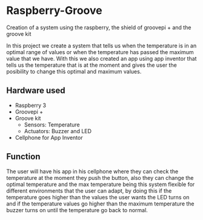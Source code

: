 # Raspberry-Groove
Creation of a system using the raspberry, the shield of groovepi + and the groove kit

In this project we create a system that tells us when the temperature is in an optimal range of values or when the temperature has passed the maximum value that we have. With this we also created an app using app inventor that tells us the temperature that is at the moment and gives the user the posibility to change this optimal and maximum values.

## Hardware used
- Raspberry 3
- Groovepi +
- Groove kit
  - Sensors: Temperature
  - Actuators: Buzzer and LED
- Cellphone for App Inventor
## Function
The user will have his app in his cellphone where they can check the temperature at the moment they push the button, also they can change the optimal temperature and the max temperature being this system flexible for different environments that the user can adapt, by doing this if the temperature goes higher than the values the user wants the LED turns on and if the temperature values go higher than the maximum temperature the buzzer turns on until the temperature go back to normal.
